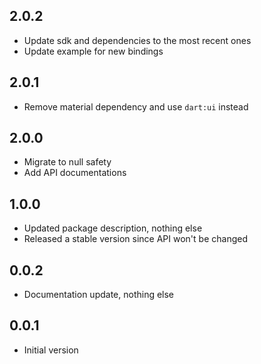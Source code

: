 ## 2.0.2

- Update sdk and dependencies to the most recent ones
- Update example for new bindings

## 2.0.1

- Remove material dependency and use `dart:ui` instead

## 2.0.0

- Migrate to null safety
- Add API documentations

## 1.0.0

- Updated package description, nothing else
- Released a stable version since API won't be changed

## 0.0.2

- Documentation update, nothing else

## 0.0.1

- Initial version
